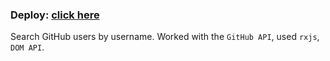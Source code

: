 ### Deploy: <a href="https://repinnick-github-users.netlify.app/">click here</a>
Search GitHub users by username. Worked with the `GitHub API`, used `rxjs`, `DOM API`. 
